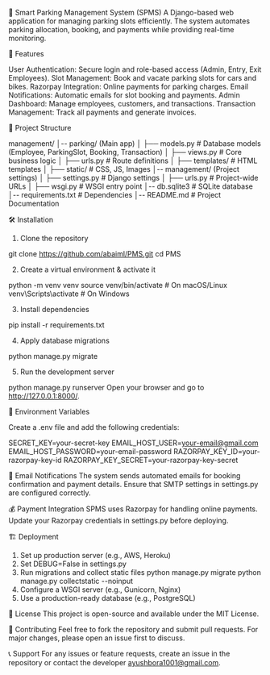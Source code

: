 🚗 Smart Parking Management System (SPMS)
A Django-based web application for managing parking slots efficiently. The system automates parking allocation, booking, and payments while providing real-time monitoring.

📌 Features

User Authentication: Secure login and role-based access (Admin, Entry, Exit Employees).
Slot Management: Book and vacate parking slots for cars and bikes.
Razorpay Integration: Online payments for parking charges.
Email Notifications: Automatic emails for slot booking and payments.
Admin Dashboard: Manage employees, customers, and transactions.
Transaction Management: Track all payments and generate invoices.

📂 Project Structure

management/
│-- parking/ (Main app)
│   ├── models.py          # Database models (Employee, ParkingSlot, Booking, Transaction)
│   ├── views.py           # Core business logic
│   ├── urls.py            # Route definitions
│   ├── templates/         # HTML templates
│   ├── static/            # CSS, JS, Images
│-- management/ (Project settings)
│   ├── settings.py        # Django settings
│   ├── urls.py            # Project-wide URLs
│   ├── wsgi.py            # WSGI entry point
│-- db.sqlite3             # SQLite database
│-- requirements.txt       # Dependencies
│-- README.md              # Project Documentation

🛠️ Installation

1. Clone the repository

  git clone https://github.com/abaiml/PMS.git
  cd PMS

2. Create a virtual environment & activate it

  python -m venv venv
  source venv/bin/activate  # On macOS/Linux
  venv\Scripts\activate     # On Windows

3. Install dependencies

  pip install -r requirements.txt

4. Apply database migrations

  python manage.py migrate

5. Run the development server

  python manage.py runserver
Open your browser and go to http://127.0.0.1:8000/.

🔑 Environment Variables

Create a .env file and add the following credentials:

SECRET_KEY=your-secret-key
EMAIL_HOST_USER=your-email@gmail.com
EMAIL_HOST_PASSWORD=your-email-password
RAZORPAY_KEY_ID=your-razorpay-key-id
RAZORPAY_KEY_SECRET=your-razorpay-key-secret

📧 Email Notifications
The system sends automated emails for booking confirmation and payment details. Ensure that SMTP settings in settings.py are configured correctly.

💰 Payment Integration
SPMS uses Razorpay for handling online payments. Update your Razorpay credentials in settings.py before deploying.

🏗️ Deployment

1. Set up production server (e.g., AWS, Heroku)
2. Set DEBUG=False in settings.py
3. Run migrations and collect static files
    python manage.py migrate
    python manage.py collectstatic --noinput
4. Configure a WSGI server (e.g., Gunicorn, Nginx)
5. Use a production-ready database (e.g., PostgreSQL)
   
📜 License
This project is open-source and available under the MIT License.

🤝 Contributing
Feel free to fork the repository and submit pull requests. For major changes, please open an issue first to discuss.

📞 Support
For any issues or feature requests, create an issue in the repository or contact the developer ayushbora1001@gmail.com.

